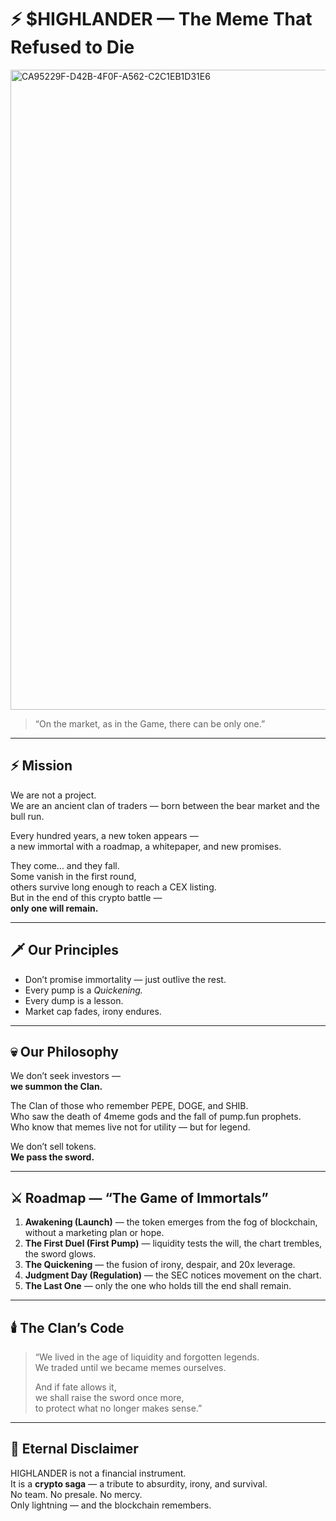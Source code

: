 # ⚡ $HIGHLANDER — The Meme That Refused to Die

<img width="1536" height="1024" alt="CA95229F-D42B-4F0F-A562-C2C1EB1D31E6" src="https://github.com/user-attachments/assets/2d9f7aec-a059-4fd5-b387-bf9eddcc4035" />

> “On the market, as in the Game, there can be only one.”

---

## ⚡ Mission

We are not a project.  
We are an ancient clan of traders — born between the bear market and the bull run.

Every hundred years, a new token appears —  
a new immortal with a roadmap, a whitepaper, and new promises.

They come... and they fall.  
Some vanish in the first round,  
others survive long enough to reach a CEX listing.  
But in the end of this crypto battle —  
**only one will remain.**

---

## 🗡️ Our Principles

- Don’t promise immortality — just outlive the rest.  
- Every pump is a *Quickening.*  
- Every dump is a lesson.  
- Market cap fades, irony endures.  

---

## 💀 Our Philosophy

We don’t seek investors —  
**we summon the Clan.**

The Clan of those who remember PEPE, DOGE, and SHIB.  
Who saw the death of 4meme gods and the fall of pump.fun prophets.  
Who know that memes live not for utility — but for legend.

We don’t sell tokens.  
**We pass the sword.**

---

## ⚔️ Roadmap — “The Game of Immortals”

1. **Awakening (Launch)** — the token emerges from the fog of blockchain, without a marketing plan or hope.  
2. **The First Duel (First Pump)** — liquidity tests the will, the chart trembles, the sword glows.  
3. **The Quickening** — the fusion of irony, despair, and 20x leverage.  
4. **Judgment Day (Regulation)** — the SEC notices movement on the chart.  
5. **The Last One** — only the one who holds till the end shall remain.  

---

## 🕯️ The Clan’s Code

> “We lived in the age of liquidity and forgotten legends.  
> We traded until we became memes ourselves.  
>  
> And if fate allows it,  
> we shall raise the sword once more,  
> to protect what no longer makes sense.”  

---

## 📜 Eternal Disclaimer

HIGHLANDER is not a financial instrument.  
It is a **crypto saga** — a tribute to absurdity, irony, and survival.  
No team. No presale. No mercy.  
Only lightning — and the blockchain remembers.
